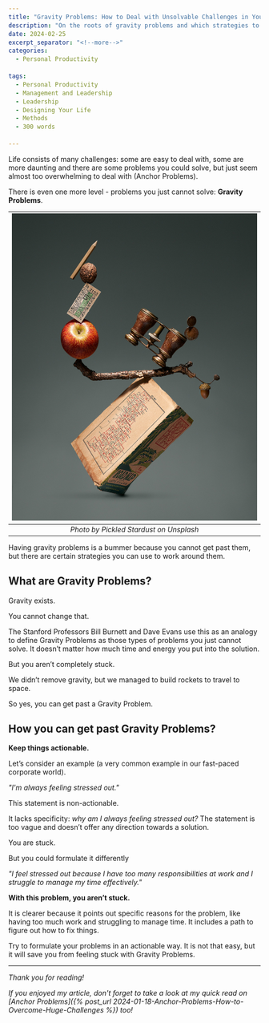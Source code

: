 ```yaml
---
title: "Gravity Problems: How to Deal with Unsolvable Challenges in Your Life"
description: "On the roots of gravity problems and which strategies to apply to overcome them once and for all"
date: 2024-02-25
excerpt_separator: "<!--more-->"
categories:
  - Personal Productivity

tags:
  - Personal Productivity
  - Management and Leadership
  - Leadership
  - Designing Your Life
  - Methods
  - 300 words

---
```

Life consists of many challenges: some are easy to deal with, some are more daunting and there are some problems you could solve, but just seem almost too overwhelming to deal with (Anchor Problems).

There is even one more level - problems you just cannot solve: **Gravity Problems**.

| ![image](/assets/images/pickled-stardust-gravity-problem-unsplash.jpg) |
|:--:|
| *Photo by Pickled Stardust on Unsplash* |

Having gravity problems is a bummer because you cannot get past them, but there are certain strategies you can use to work around them.

## What are Gravity Problems?

Gravity exists.

You cannot change that.

The Stanford Professors Bill Burnett and Dave Evans use this as an analogy to define Gravity Problems as those types of problems you just cannot solve. It doesn’t matter how much time and energy you put into the solution.

But you aren’t completely stuck.

We didn’t remove gravity, but we managed to build rockets to travel to space.

So yes, you can get past a Gravity Problem.

## How you can get past Gravity Problems?

**Keep things actionable.**

Let’s consider an example (a very common example in our fast-paced corporate world).

*"I'm always feeling stressed out."*

This statement is non-actionable.

It lacks specificity: *why am I always feeling stressed out?* The statement is too vague and doesn’t offer any direction towards a solution.

You are stuck.

But you could formulate it differently

*"I feel stressed out because I have too many responsibilities at work and I struggle to manage my time effectively."*

**With this problem, you aren’t stuck.**

It is clearer because it points out specific reasons for the problem, like having too much work and struggling to manage time. It includes a path to figure out how to fix things.

Try to formulate your problems in an actionable way. It is not that easy, but it will save you from feeling stuck with Gravity Problems.

---

*Thank you for reading!*

*If you enjoyed my article, don't forget to take a look at my quick read on [Anchor Problems]({% post_url 2024-01-18-Anchor-Problems-How-to-Overcome-Huge-Challenges %}) too!*